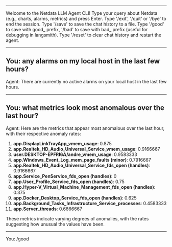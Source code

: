 ----------------------------------------------------------------------------------------------------
Welcome to the Netdata LLM Agent CLI!
Type your query about Netdata (e.g., charts, alarms, metrics) and press Enter.
Type '/exit', '/quit' or '/bye' to end the session.
Type '/save' to save the chat history to a file.
Type '/good' to save with good_ prefix, '/bad' to save with bad_ prefix (useful for debugging in langsmith).
Type '/reset' to clear chat history and restart the agent.

----------------------------------------------------------------------------------------------------
You: any alarms on my local host in the last few hours?
----------------------------------------------------------------------------------------------------
Agent: There are currently no active alarms on your local host in the last few hours.

----------------------------------------------------------------------------------------------------
You: what metrics look most anomalous over the last hour?
----------------------------------------------------------------------------------------------------
Agent: Here are the metrics that appear most anomalous over the last hour, with their respective anomaly rates:

1. **app.DisplayLinkTrayApp_vmem_usage**: 0.875
2. **app.Realtek_HD_Audio_Universal_Service_vmem_usage**: 0.9166667
3. **user.DESKTOP-EPFRI6A/andre_vmem_usage**: 0.9583333
4. **app.Windows_Event_Log_mem_page_faults (minor)**: 0.7916667
5. **app.Realtek_HD_Audio_Universal_Service_fds_open (handles)**: 0.9166667
6. **app.Service_PenService_fds_open (handles)**: 0
7. **app.User_Profile_Service_fds_open (handles)**: 0.75
8. **app.Hyper-V_Virtual_Machine_Management_fds_open (handles)**: 0.375
9. **app.Docker_Desktop_Service_fds_open (handles)**: 0.625
10. **app.Background_Tasks_Infrastructure_Service_processes**: 0.4583333
11. **app.Server_threads**: 0.6666667

These metrics indicate varying degrees of anomalies, with the rates suggesting how unusual the values have been.

----------------------------------------------------------------------------------------------------
You: /good

